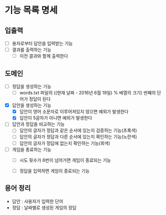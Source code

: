 # 기능 목록 명세

## 입출력
- [ ] 용자로부터 답안을 입력받는 기능
- [ ] 결과를 출력하는 기능
  - [ ] 이전 결과와 함께 출력한다

## 도메인
- [ ] 정답을 생성하는 기능
  - [ ] words.txt 파일의 ((현재 날짜 - 2016년 6월 19일) % 배열의 크기) 번쨰의 단어가 정답이 된다
- [x] 답안을 생성하는 기능
  - [x] 답안이 영어 소문자로 이루어져있지 않으면 예외가 발생한다
  - [x] 답안이 5글자가 아니면 예외가 발생한다
- [ ] 답안과 정답을 비교하는 기능
  - [ ] 답안의 글자가 정답과 같은 순서에 있는지 검증하는 기능(초록색)
  - [ ] 답안의 글자가 정답과 다른 순서에 있는지 확인하는 기능(노란색)
  - [ ] 답안의 글자가 정답에 없는지 확인하는 기능(회색)
- [ ] 게임을 종료하는 기능
  - [ ] 시도 횟수가 6번이 넘어가면 게임이 종료되는 기능
  - [ ] 정답을 입력하면 게임이 종료되는 기능


## 용어 정리
- 답안 : 사용자가 입력한 단어
- 정답 : 날짜별로 생성된 게임의 정답
